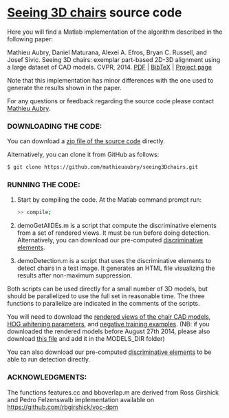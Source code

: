 [Seeing 3D chairs](http://www.di.ens.fr/willow/research/seeing3Dchairs) source code
===========

Here you will find a Matlab implementation of the algorithm described
in the following paper:

   Mathieu Aubry, Daniel Maturana, Alexei A. Efros, Bryan C. Russell, and Josef Sivic.
   Seeing 3D chairs: exemplar part-based 2D-3D alignment using a large dataset of CAD models.
   CVPR, 2014.
   [PDF](http://www.di.ens.fr/willow/research/seeing3Dchairs/texts/Aubry14.pdf) | [BibTeX](http://www.di.ens.fr/willow/research/seeing3Dchairs/texts/Aubry14.html) | [Project page](http://www.di.ens.fr/willow/research/seeing3Dchairs)

Note that this implementation has minor differences with the one used to generate the results shown in the paper.

For any questions or feedback regarding the source code please contact [Mathieu Aubry](mailto:mathieu.aubry@polytechnique.org). 


### DOWNLOADING THE CODE:

You can download a [zip file of the source code](https://github.com/mathieuaubry/seeing3Dchairs/archive/master.zip) directly.  

Alternatively, you can clone it from GitHub as follows:

``` sh
$ git clone https://github.com/mathieuaubry/seeing3Dchairs.git
```


### RUNNING THE CODE:

1. Start by compiling the code.  At the Matlab command prompt run:

   ``` sh
   >> compile;
   ```

2. demoGetAllDEs.m is a script that compute the discriminative elements from a set of rendered views. It must be run before doing detection. Alternatively, you can download our pre-computed [discriminative elements](http://www.di.ens.fr/willow/research/seeing3Dchairs/data/DEs.tar).

3. demoDetection.m is a script that uses the discriminative elements to detect chairs in a test image. It generates an HTML file visualizing the results after non-maximum suppression.

Both scripts can be used directly for a small number of 3D models, but
should be parallelized to use the full set in reasonable time. The
three functions to parallelize are indicated in the comments of the scripts.

You will need to download the [rendered views of the chair CAD
models](http://www.di.ens.fr/willow/research/seeing3Dchairs/data/rendered_chairs.tar), [HOG whitening parameters](http://www.di.ens.fr/willow/research/seeing3Dchairs/data/whitening_params.mat), and [negative training
examples](http://www.di.ens.fr/willow/research/seeing3Dchairs/data/negative_hogs.mat).
(NB: if you downloaded the rendered models before August 27th 2014, please also download [this file](http://www.di.ens.fr/willow/research/seeing3Dchairs/data/all_chair_names.mat) and add it in the MODELS_DIR folder)

You can also download our pre-computed [discriminative elements](http://www.di.ens.fr/willow/research/seeing3Dchairs/data/DEs.tar) to be able to run detection directly.

### ACKNOWLEDGMENTS:

The functions features.cc and bboverlap.m  are derived from Ross Girshick and Pedro Felzenswalb implementation available on https://github.com/rbgirshick/voc-dpm 
